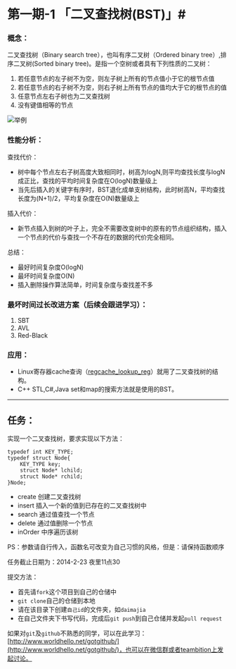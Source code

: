 # 第一期-1 「二叉查找树(BST)」#

### 概念：

二叉查找树（Binary search tree），也叫有序二叉树（Ordered binary tree）,排序二叉树(Sorted binary tree)。是指一个空树或者具有下列性质的二叉树：

1.	若任意节点的左子树不为空，则左子树上所有的节点值小于它的根节点值
2.	若任意节点的右子树不为空，则右子树上所有节点的值均大于它的根节点的值
3.	任意节点左右子树也为二叉查找树
4.	没有键值相等的节点

![举例](http://hxraid.iteye.com/upload/picture/pic/56207/2e1d1d2e-30df-3d3f-b6dd-06af9d1e373b.gif)

### 性能分析：

查找代价：

*	树中每个节点左右子树高度大致相同时，树高为logN,则平均查找长度与logN成正比，查找的平均时间复杂度在O(logN)数量级上
*	当先后插入的关键字有序时，BST退化成单支树结构，此时树高N，平均查找长度为(N+1)/2，平均复杂度在O(N)数量级上

插入代价：

*	新节点插入到树的叶子上，完全不需要改变树中的原有的节点组织结构，插入一个节点的代价与查找一个不存在的数据的代价完全相同。


总结：

*	最好时间复杂度O(logN)
*	最坏时间复杂度O(N)
*	插入删除操作算法简单，时间复杂度与查找差不多

### 最坏时间过长改进方案（后续会跟进学习）：

1.	SBT
2.	AVL
3.	Red-Black 

### 应用：

*	Linux寄存器cache查询（[regcache_lookup_reg](https://github.com/mirrors/linux-2.6/blob/10d0c9705e80bbd3d587c5fad24599aabaca6688/drivers/base/regmap/regcache.c#L570)）就用了二叉查找树的结构。
*	C++ STL,C#,Java set和map的搜索方法就是使用的BST。


------------

## 任务：

实现一个二叉查找树，要求实现以下方法：

	typedef int KEY_TYPE;
	typedef struct Node{
		KEY_TYPE key;
		struct Node* lchild;
		struct Node* rchild;
	}Node;


*	create  创建二叉查找树
*	insert	插入一个新的值到已存在的二叉查找树中
*	search	通过值查找一个节点
*	delete  通过值删除一个节点
*	inOrder 中序遍历该树

PS：参数请自行传入，函数名可改变为自己习惯的风格，但是：请保持函数顺序

任务截止日期为：2014-2-23 夜里11点30

提交方法：

*	首先请`fork`这个项目到自己的仓储中
*	`git clone`自己的仓储到本地
*	请在该目录下创建`自己id`的文件夹，如`daimajia`
*	在自己文件夹下书写代码，完成后`git push`到自己仓储并发起`pull request`

如果对`git`及`github`不熟悉的同学，可以在此学习：[http://www.worldhello.net/gotgithub/](http://www.worldhello.net/gotgithub/)，也可以在微信群或者teambition上发起讨论。






